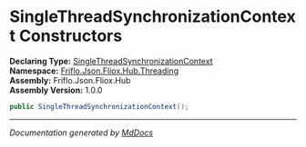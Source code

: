 ﻿<!--  
  <auto-generated>   
    The contents of this file were generated by a tool.  
    Changes to this file may be list if the file is regenerated  
  </auto-generated>   
-->

# SingleThreadSynchronizationContext Constructors

**Declaring Type:** [SingleThreadSynchronizationContext](../index.md)  
**Namespace:** [Friflo.Json.Fliox.Hub.Threading](../../index.md)  
**Assembly:** Friflo.Json.Fliox.Hub  
**Assembly Version:** 1.0.0

```csharp
public SingleThreadSynchronizationContext();
```
___

*Documentation generated by [MdDocs](https://github.com/ap0llo/mddocs)*
